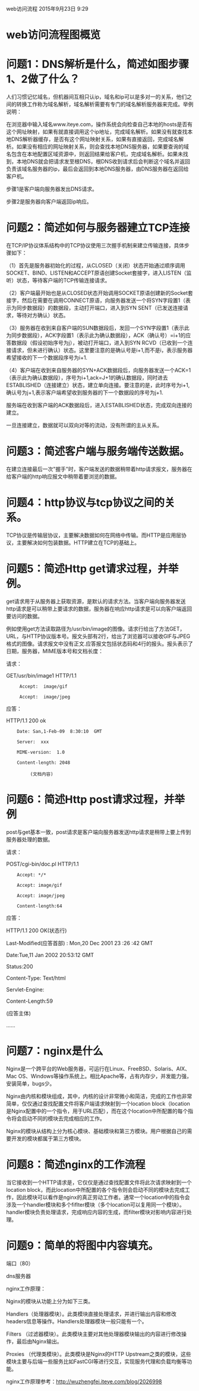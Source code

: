 web访问流程
2015年9月23日
9:29
 
web访问流程图概览
=============================================

  
问题1：DNS解析是什么，简述如图步骤1、2做了什么？
=======================================================
人们习惯记忆域名，但机器间互相只认ip，域名和ip可以是多对一的关系，他们之间的转换工作称为域名解析，域名解析需要有专门的域名解析服务器来完成。举例说明：
 
在浏览器中输入域名www.iteye.com，操作系统会向检查自己本地的hosts是否有这个网址映射，如果有就直接调用这个ip地址，完成域名解析。如果没有就查找本地DNS解析器缓存，是否有这个网址映射关系，如果有直接返回，完成域名解析。如果没有相应的网址映射关系，则会查找本地DNS服务器，如果要查询的域名包含在本地配置区域资源中，则返回结果给客户机，完成域名解析。如果未找到，本地DNS就会把请求发至根DNS，根DNS收到请求后会判断这个域名并返回负责该域名服务器的ip，最后会返回到本地DNS服务器，由DNS服务器在返回给客户机。
 
步骤1是客户端向服务器发出DNS请求。
 
步骤2是服务器向客户端返回ip响应。
 
问题2：简述如何与服务器建立TCP连接
========================================================
在TCP/IP协议体系结构中的TCP协议使用三次握手机制来建立传输连接，具体步骤如下：
 
（1）首先是服务器初始化的过程，从CLOSED（关闭）状态开始通过顺序调用SOCKET、BIND、LISTEN和ACCEPT原语创建Socket套接字，进入LISTEN（监听）状态，等待客户端的TCP传输连接请求。
 
（2）客户端最开始也是从CLOSED状态开始调用SOCKET原语创建新的Socket套接字，然后在需要在调用CONNECT原语，向服务器发送一个将SYN字段置1（表示为同步数据段）的数据段，主动打开端口，进入到SYN SENT（已发送连接请求，等待对方确认）状态。

（3）服务器在收到来自客户端的SUN数据段后，发回一个SYN字段置1（表示此为同步数据段），ACK字段置1（表示此为确认数据段），ACK（确认号）=i+1的应答数据段（假设初始序号为j），被动打开端口，进入到SYN RCVD（已收到一个连接请求，但未进行确认）状态。这里要注意的是确认号是i+1,而不是i，表示服务器希望接收的下一个数据段序号为i+1.
 
（4）客户端在收到来自服务器的SYN+ACK数据段后，向服务器发送一个ACK=1（表示此为确认数据段），序号为i+1,ack=J+1的确认数据段，同时进去ESTABLISHED（连接建立）状态，建立单向连接。要注意的是，此时序号为i+1,确认号为j+1,表示客户端希望收到服务器的下一个数据段的序号为j+1.
 
服务端在收到客户端的ACK数据段后，进入ESTABLISHED状态，完成双向连接的建立。
 
一旦连接建立，数据就可以双向对等的流动，没有所谓的主从关系。
 
问题3：简述客户端与服务端传送数据。
========================================================
在建立连接最后一次"握手"时，客户端发送的数据稍带着http请求报文，服务器在给客户端的http响应报文中稍带着要浏览的数据。
 
问题4：http协议与tcp协议之间的关系。
========================================================
TCP协议是传输层协议，主要解决数据如何在网络中传输。而HTTP是应用层协议，主要解决如何包装数据。HTTP建立在TCP的基础上。
 
问题5：简述Http get请求过程，并举例。
========================================================
get请求用于从服务器上获取资源，是默认的请求方法。当客户端向服务器发送http请求是可以稍带上要请求的数据，服务器在响应http请求是可以向客户端返回要访问的数据。
 
例如使用get方法读取路径为/usr/bin/image的图像。请求行给出了方法GET，URL，与HTTP协议版本号。报文头部有2行，给出了浏览器可以接收GIF与JPEG格式的图像。请求报文中没有正文.应答报文包括状态码和4行的报头。报头表示了日期，服务器，MIME版本号和文档长度：
 
请求：
 
GET/usr/bin/image1  HTTP/1.1
 
         Accept:  image/gif
 
         Accept:  image/jpeg
 
 应答：
 
 HTTP/1.1  200  ok
 
        Date: San,1-Feb-09  8:30:10  GMT
 
        Server:  xxx
 
        MIME-version:  1.0
 
        Content-length: 2048
 
             (文档内容)
 
问题6：简述Http post请求过程，并举例
========================================================
post与get基本一致，post请求是客户端向服务器发送http请求是稍带上要上传到服务器处理的数据。
 
请求：
 
POST/cgi-bin/doc.pl  HTTP/1.1
 
        Accept: */*
 
        Accept: image/gif
 
        Accept: image/jpeg
 
        Content-length:64
 
应答：
 
HTTP/1.1  200 OK(状态行)
 
Last-Modified(应答首部) : Mon,20 Dec 2001 23 :26 :42 GMT
 
Date:Tue,11 Jan 2002 20:53:12 GMT
 
Status:200
 
Content-Type: Text/html
 
Servlet-Engine:
 
Content-Length:59
 
<html>(应答主体)
 
......
 
</html>
 
问题7：nginx是什么
========================================================
Nginx是一个跨平台的Web服务器，可运行在Linux、FreeBSD、Solaris、AIX、Mac OS、Windows等操作系统上。相比Apache等，占有内存少，并发能力强，安装简单，bugs少。
 
Nginx由内核和模块组成，其中，内核的设计非常微小和简洁，完成的工作也非常简单，仅仅通过查找配置文件将客户端请求映射到一个location block（location是Nginx配置中的一个指令，用于URL匹配），而在这个location中所配置的每个指令将会启动不同的模块去完成相应的工作。
 
Nginx的模块从结构上分为核心模块、基础模块和第三方模块。用户根据自己的需要开发的模块都属于第三方模块。
 
问题8：简述nginx的工作流程
========================================================
当它接收到一个HTTP请求是，它仅仅是通过查找配置文件将此次请求映射到一个location block，而此location中所配置的各个指令则会启动不同的模块去完成工作，因此模块可以看作是nginx的真正劳动工作者。通常一个location中的指令会涉及一个handler模块和多个fiflter模块（多个location可以复用同一个模块）。handler模块负责处理请求，完成响应内容的生成，而filter模块对影响内容进行处理。
 
问题9：简单的将图中内容填充。
========================================================
端口（80）
 
dns服务器
 
nginx工作原理：

Nginx的模块从功能上分为如下三类。
 
Handlers（处理器模块）。此类模块直接处理请求，并进行输出内容和修改headers信息等操作。Handlers处理器模块一般只能有一个。
 
Filters （过滤器模块）。此类模块主要对其他处理器模块输出的内容进行修改操作，最后由Nginx输出。
 
Proxies （代理类模块）。此类模块是Nginx的HTTP Upstream之类的模块，这些模块主要与后端一些服务比如FastCGI等进行交互，实现服务代理和负载均衡等功能。
 
nginx工作原理参考：http://wuzhengfei.iteye.com/blog/2026998
 
 
